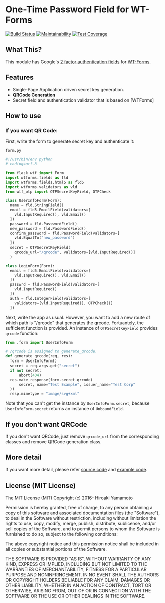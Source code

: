 # One-Time Password Field for WT-Forms

[![Build Status]][Build Status Link]
[![Maintainability]][Maintainability Link]
[![Test Coverage]][Coverage Link]

[Build Status]: https://app.travis-ci.com/hiroaki-yamamoto/WTF-OTP.svg?branch=master
[Build Status Link]: https://app.travis-ci.com/hiroaki-yamamoto/WTF-OTP
[Maintainability]: https://api.codeclimate.com/v1/badges/c03f10d1351fa391e1d2/maintainability
[Maintainability Link]: https://codeclimate.com/github/hiroaki-yamamoto/WTF-OTP/maintainability
[Test Coverage]: https://api.codeclimate.com/v1/badges/c03f10d1351fa391e1d2/test_coverage
[Coverage Link]: https://codeclimate.com/github/hiroaki-yamamoto/WTF-OTP/test_coverage


## What This?

This module has Google's [2 factor authentication fields] for [WT-Forms].

[2 factor authentication fields]: https://github.com/google/google-authenticator
[WT-Forms]: https://wtforms.readthedocs.org/

## Features
* Single-Page Application driven secret key generation.
* **QRCode Generation**
* Secret field and authentication validator that is based on [WTForms]

[WT-Forms]: https://wtforms.readthedocs.org/

## How to use

### If you want QR Code:
First, write the form to generate secret key and authenticate it:

`form.py`
```python
#!/usr/bin/env python
# coding=utf-8

from flask_wtf import Form
import wtforms.fields as fld
import wtforms.fields.html5 as fld5
import wtforms.validators as vld
from wtf_otp import OTPSecretKeyField, OTPCheck

class UserInfoForm(Form):
  name = fld.StringField()
  email = fld5.EmailField(validators=[
    vld.InputRequired(), vld.Email()
  ])
  password = fld.PasswordField()
  new_password = fld.PasswordField()
  confirm_password = fld.PasswordField(validators=[
    vld.EqualTo("new_password")
  ])
  secret = OTPSecretKeyField(
    qrcode_url="/qrcode", validators=[vld.InputRequired()]
  )

class LoginForm(Form):
  email = fld5.EmailField(validators=[
    vld.InputRequired(), vld.Email()
  ])
  passwrd = fld.PasswordField(validators=[
    vld.InputRequired()
  ])
  auth = fld.IntegerField(validators=[
    validators=[vld.InputRequired(), OTPCheck()]
  ])
```

Next, write the app as usual. However, you want to add a new route of which
path is "/qrcode" that generates the qrcode. Fortuantely, the sufficient
function is provided. An instance of `OTPSecretKeyField` provides `qrcode`
function:

```python
from .form import UserInfoForm

# /qrcode is assigned to generate_qrcode.
def generate_qrcode(req, res):
  form = UserInfoForm()
  secret = req.args.get("secret")
  if not secret:
      abort(404)
  res.make_response(form.secret.qrcode(
      secret, name="Test Example", issuer_name="Test Corp"
  ))
  resp.mimetype = "image/svg+xml"
```

Note that you can't get the instance by `UserInfoForm.secret`, because
`UserInfoForm.secret` returns an instance of `UnboundField`.

## If you don't want QRCode
If you don't want QRCode, just remove `qrcode_url` from the corresponding
classes and remove QRCode generation class.

## More detail
If you want more detail, please refer [source code] and [example code].

[source code]: wtf_otp
[example code]: example

## License (MIT License)

The MIT License (MIT)
Copyright (c) 2016- Hiroaki Yamamoto

Permission is hereby granted, free of charge, to any person obtaining a copy
of this software and associated documentation files (the "Software"), to deal
in the Software without restriction, including without limitation the rights
to use, copy, modify, merge, publish, distribute, sublicense, and/or sell
copies of the Software, and to permit persons to whom the Software is
furnished to do so, subject to the following conditions:

The above copyright notice and this permission notice shall be included in all
copies or substantial portions of the Software.

THE SOFTWARE IS PROVIDED "AS IS", WITHOUT WARRANTY OF ANY KIND, EXPRESS OR
IMPLIED, INCLUDING BUT NOT LIMITED TO THE WARRANTIES OF MERCHANTABILITY,
FITNESS FOR A PARTICULAR PURPOSE AND NONINFRINGEMENT. IN NO EVENT SHALL THE
AUTHORS OR COPYRIGHT HOLDERS BE LIABLE FOR ANY CLAIM, DAMAGES OR OTHER
LIABILITY, WHETHER IN AN ACTION OF CONTRACT, TORT OR OTHERWISE, ARISING FROM,
OUT OF OR IN CONNECTION WITH THE SOFTWARE OR THE USE OR OTHER DEALINGS IN THE
SOFTWARE.
